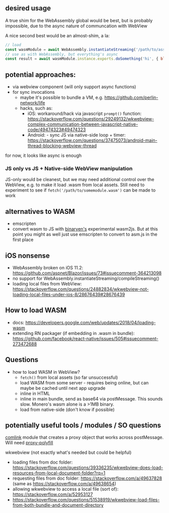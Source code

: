 ## desired usage

A true shim for the WebAssembly global would be best, but is probably impossible, due to the async nature of communcation with WebView

A nice second best would be an almost-shim, a la:

```js
// load
const wasmModule = await WebAssembly.instantiateStreaming('/path/to/assets/somemodule.wasm')
// use as with WebAssembly, but everything's async
const result = await wasmModule.instance.exports.doSomething('hi', { blah: 'ho' })
``` 

## potential approaches:

- via webview component (will only support async functions)
- for sync invocations 
  - maybe it's possible to bundle a VM, e.g. https://github.com/perlin-network/life
  - hacks, such as:
    - iOS: workaround/hack via javascript `prompt()` function: https://stackoverflow.com/questions/29249132/wkwebview-complex-communication-between-javascript-native-code/49474323#49474323
    - Android: - sync JS via native-side loop + timer: https://stackoverflow.com/questions/37475073/android-main-thread-blocking-webview-thread

for now, it looks like async is enough

### JS only vs JS + Native-side WebView manipulation

JS-only would be cleanest, but we may need additional control over the WebView, e.g. to make it load .wasm from local assets. Still need to experiment to see if `fetch('/path/to/somemodule.wasm')` can be made to work

## alternatives to WASM

- emscripten
- convert wasm to JS with [binaryen's](https://github.com/WebAssembly/binaryen) experimental wasm2js. But at this point you might as well just use emscripten to convert to asm.js in the first place

## iOS nonsense

- WebAssembly broken on iOS 11.2: https://github.com/aspnet/Blazor/issues/73#issuecomment-364213098
- no support for WebAssembly.instantiateStreaming/compileStreaming()
- loading local files from WebView: https://stackoverflow.com/questions/24882834/wkwebview-not-loading-local-files-under-ios-8/28676439#28676439

## How to load WASM

- docs: https://developers.google.com/web/updates/2018/04/loading-wasm
- extending RN packager (if embedding in .wasm in bundle): https://github.com/facebook/react-native/issues/505#issuecomment-273472688

## Questions

- how to load WASM in WebView?
  - `fetch()` from local assets (so far unsuccessful)
  - load WASM from some server - requires being online, but can maybe be cached until next app upgrade
  - inline in HTML
  - inline in main bundle, send as base64 via postMessage. This sounds slow. Monero's wasm alone is a >1MB binary.
  - load from native-side (don't know if possible)

## potentially useful tools / modules / SO questions

[comlink](https://github.com/GoogleChromeLabs/comlink) module that creates a proxy object that works across postMessage. Will need [proxy-polyfill](https://github.com/GoogleChrome/proxy-polyfill)

wkwebview (not exactly what's needed but could be helpful)
- loading files from doc folder: https://stackoverflow.com/questions/39336235/wkwebview-does-load-resources-from-local-document-folder?rq=1
- requesting files from doc folder: https://stackoverflow.com/a/49637828 (same as https://stackoverflow.com/a/49638654)
- allowing wkwebview to access a local file (sort of): https://stackoverflow.com/a/52953127
- https://stackoverflow.com/questions/51538919/wkwebview-load-files-from-both-bundle-and-document-directory